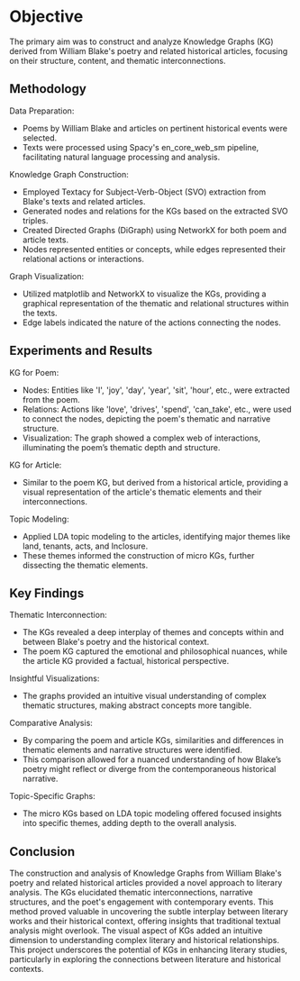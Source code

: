 # Objective
The primary aim was to construct and analyze Knowledge Graphs (KG) derived from William Blake's poetry and related historical articles, focusing on their structure, content, and thematic interconnections. 

## Methodology 
Data Preparation:
- Poems by William Blake and articles on pertinent historical events were selected.
- Texts were processed using Spacy's en_core_web_sm pipeline, facilitating natural language processing and analysis. 

Knowledge Graph Construction: 
- Employed Textacy for Subject-Verb-Object (SVO) extraction from Blake's texts and related articles.
- Generated nodes and relations for the KGs based on the extracted SVO triples.
- Created Directed Graphs (DiGraph) using NetworkX for both poem and article texts.
- Nodes represented entities or concepts, while edges represented their relational actions or interactions. 

Graph Visualization: 
- Utilized matplotlib and NetworkX to visualize the KGs, providing a graphical representation of the thematic and relational structures within the texts.
- Edge labels indicated the nature of the actions connecting the nodes. 

## Experiments and Results 
KG for Poem: 
- Nodes: Entities like 'I', 'joy', 'day', 'year', 'sit', 'hour', etc., were extracted from the poem.
- Relations: Actions like 'love', 'drives', 'spend', 'can_take', etc., were used to connect the nodes, depicting the poem's thematic and narrative structure.
- Visualization: The graph showed a complex web of interactions, illuminating the poem’s thematic depth and structure. 

KG for Article: 
- Similar to the poem KG, but derived from a historical article, providing a visual representation of the article's thematic elements and their interconnections. 

Topic Modeling: 
- Applied LDA topic modeling to the articles, identifying major themes like land, tenants, acts, and Inclosure.
- These themes informed the construction of micro KGs, further dissecting the thematic elements. 

## Key Findings 
Thematic Interconnection: 
- The KGs revealed a deep interplay of themes and concepts within and between Blake's poetry and the historical context.
- The poem KG captured the emotional and philosophical nuances, while the article KG provided a factual, historical perspective. 

Insightful Visualizations: 
- The graphs provided an intuitive visual understanding of complex thematic structures, making abstract concepts more tangible. 

Comparative Analysis: 
- By comparing the poem and article KGs, similarities and differences in thematic elements and narrative structures were identified.
- This comparison allowed for a nuanced understanding of how Blake’s poetry might reflect or diverge from the contemporaneous historical narrative. 

Topic-Specific Graphs: 
- The micro KGs based on LDA topic modeling offered focused insights into specific themes, adding depth to the overall analysis. 

## Conclusion 
The construction and analysis of Knowledge Graphs from William Blake's poetry and related historical articles provided a novel approach to literary analysis. The KGs elucidated thematic interconnections, narrative structures, and the poet's engagement with contemporary events. This method proved valuable in uncovering the subtle interplay between literary works and their historical context, offering insights that traditional textual analysis might overlook. The visual aspect of KGs added an intuitive dimension to understanding complex literary and historical relationships. This project underscores the potential of KGs in enhancing literary studies, particularly in exploring the connections between literature and historical contexts. 

